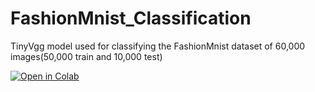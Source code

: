 # FashionMnist_Classification
TinyVgg model used for classifying the FashionMnist dataset of 60,000 images(50,000 train and 10,000 test)

[![Open in Colab](https://colab.research.google.com/assets/colab-badge.svg)](https://colab.research.google.com/github/Sam74012/FashionMnist_Classification/blob/main/FashionMNIST_Classification.ipynb)

